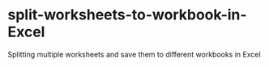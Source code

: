 # split-worksheets-to-workbook-in-Excel
Splitting multiple worksheets and save them to different workbooks in Excel
